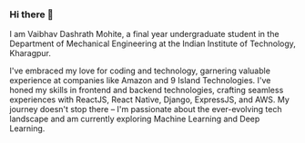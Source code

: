 ### Hi there 👋

I am Vaibhav Dashrath Mohite, a final year undergraduate student in the Department of Mechanical Engineering at the Indian Institute of Technology, Kharagpur.

I've embraced my love for coding and technology, garnering valuable experience at companies like Amazon and 9 Island Technologies. I've honed my skills in frontend and backend technologies, crafting seamless experiences with ReactJS, React Native, Django, ExpressJS, and AWS. My journey doesn't stop there – I'm passionate about the ever-evolving tech landscape and am currently exploring Machine Learning and Deep Learning. 

